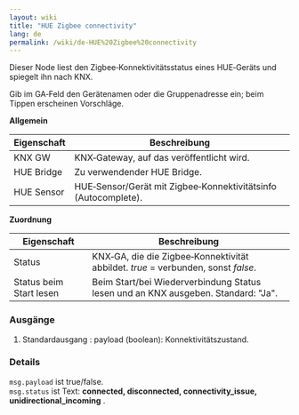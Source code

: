 ```yaml
---
layout: wiki
title: "HUE Zigbee connectivity"
lang: de
permalink: /wiki/de-HUE%20Zigbee%20connectivity
---
```

Dieser Node liest den Zigbee‑Konnektivitätsstatus eines HUE‑Geräts und spiegelt ihn nach KNX.

Gib im GA‑Feld den Gerätenamen oder die Gruppenadresse ein; beim Tippen erscheinen Vorschläge.

**Allgemein**

| Eigenschaft | Beschreibung |
|--|--|
| KNX GW | KNX‑Gateway, auf das veröffentlicht wird. |
| HUE Bridge | Zu verwendender HUE Bridge. |
| HUE Sensor | HUE‑Sensor/Gerät mit Zigbee‑Konnektivitätsinfo (Autocomplete). |

**Zuordnung**

| Eigenschaft | Beschreibung |
|--|--|
| Status | KNX‑GA, die die Zigbee‑Konnektivität abbildet. _true_ = verbunden, sonst _false_. |
| Status beim Start lesen | Beim Start/bei Wiederverbindung Status lesen und an KNX ausgeben. Standard: "Ja". |

### Ausgänge

1. Standardausgang
   : payload (boolean): Konnektivitätszustand.

### Details

`msg.payload` ist true/false.\
`msg.status` ist Text: **connected, disconnected, connectivity\_issue, unidirectional\_incoming** .
